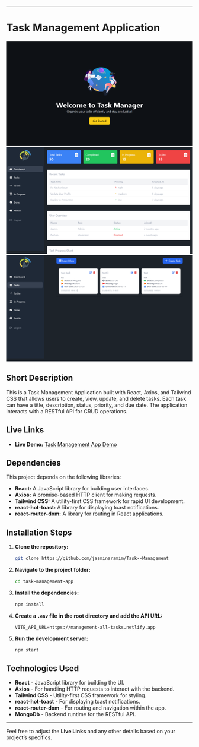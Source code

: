 
---

# Task Management Application
![Task Management Website Screenshot](./src/assets/Images/img2.png)
![Task Management Website Screenshot](./src/assets/images/img3.png)
![Task Management Website Screenshot](./src/assets/images/img4.png)
## Short Description

This is a Task Management Application built with React, Axios, and Tailwind CSS that allows users to create, view, update, and delete tasks. Each task can have a title, description, status, priority, and due date. The application interacts with a RESTful API for CRUD operations.

## Live Links

- **Live Demo:** [Task Management App Demo](https://management-all-tasks.netlify.app/)


## Dependencies

This project depends on the following libraries:

- **React:** A JavaScript library for building user interfaces.
- **Axios:** A promise-based HTTP client for making requests.
- **Tailwind CSS:** A utility-first CSS framework for rapid UI development.
- **react-hot-toast:** A library for displaying toast notifications.
- **react-router-dom:** A library for routing in React applications.

## Installation Steps

1. **Clone the repository:**
   ```bash
   git clone https://github.com/jasminaramim/Task--Management
   ```

2. **Navigate to the project folder:**
   ```bash
   cd task-management-app
   ```

3. **Install the dependencies:**
   ```bash
   npm install
   ```

4. **Create a `.env` file in the root directory and add the API URL:**
   ```plaintext
   VITE_API_URL=https://management-all-tasks.netlify.app
   ```

5. **Run the development server:**
   ```bash
   npm start
   ```


## Technologies Used

- **React** - JavaScript library for building the UI.
- **Axios** - For handling HTTP requests to interact with the backend.
- **Tailwind CSS** - Utility-first CSS framework for styling.
- **react-hot-toast** - For displaying toast notifications.
- **react-router-dom** - For routing and navigation within the app.
- **MongoDb** - Backend runtime for the RESTful API.

---

Feel free to adjust the **Live Links** and any other details based on your project’s specifics.